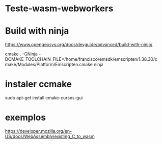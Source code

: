 # Teste-wasm-webworkers

# Build with ninja
https://www.opengeosys.org/docs/devguide/advanced/build-with-ninja/


cmake . -GNinja -DCMAKE_TOOLCHAIN_FILE=/home/francisco/emsdk/emscripten/1.38.30/cmake/Modules/Platform/Emscripten.cmake
ninja

# instaler ccmake
sudo apt-get install cmake-curses-gui


# exemplos
https://developer.mozilla.org/en-US/docs/WebAssembly/existing_C_to_wasm